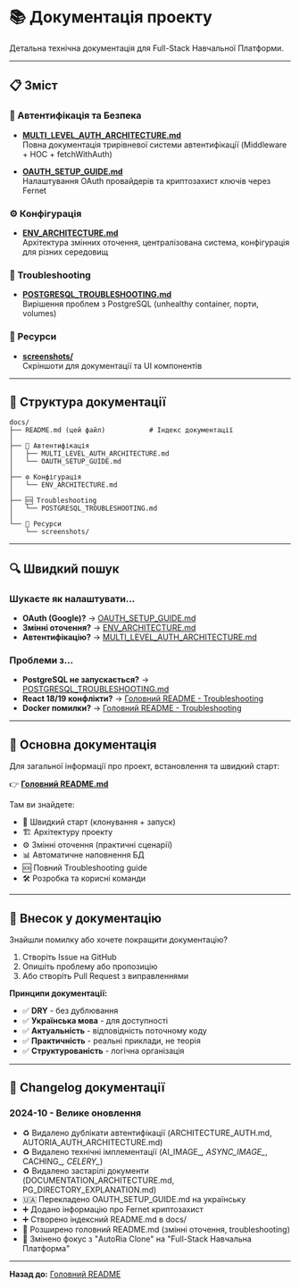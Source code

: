 # 📚 Документація проекту

Детальна технічна документація для Full-Stack Навчальної Платформи.

---

## 📋 Зміст

### 🔐 Автентифікація та Безпека

- **[MULTI_LEVEL_AUTH_ARCHITECTURE.md](MULTI_LEVEL_AUTH_ARCHITECTURE.md)**  
  Повна документація трирівневої системи автентифікації (Middleware + HOC + fetchWithAuth)
  
- **[OAUTH_SETUP_GUIDE.md](OAUTH_SETUP_GUIDE.md)**  
  Налаштування OAuth провайдерів та криптозахист ключів через Fernet

### ⚙️ Конфігурація

- **[ENV_ARCHITECTURE.md](ENV_ARCHITECTURE.md)**  
  Архітектура змінних оточення, централізована система, конфігурація для різних середовищ

### 🐘 Troubleshooting

- **[POSTGRESQL_TROUBLESHOOTING.md](POSTGRESQL_TROUBLESHOOTING.md)**  
  Вирішення проблем з PostgreSQL (unhealthy container, порти, volumes)

### 📸 Ресурси

- **[screenshots/](screenshots/)**  
  Скріншоти для документації та UI компонентів

---

## 🎯 Структура документації

```
docs/
├── README.md (цей файл)           # Індекс документації
│
├── 🔐 Автентифікація
│   ├── MULTI_LEVEL_AUTH_ARCHITECTURE.md
│   └── OAUTH_SETUP_GUIDE.md
│
├── ⚙️ Конфігурація
│   └── ENV_ARCHITECTURE.md
│
├── 🆘 Troubleshooting
│   └── POSTGRESQL_TROUBLESHOOTING.md
│
└── 📸 Ресурси
    └── screenshots/
```

---

## 🔍 Швидкий пошук

### Шукаєте як налаштувати...

- **OAuth (Google)?** → [OAUTH_SETUP_GUIDE.md](OAUTH_SETUP_GUIDE.md)
- **Змінні оточення?** → [ENV_ARCHITECTURE.md](ENV_ARCHITECTURE.md)
- **Автентифікацію?** → [MULTI_LEVEL_AUTH_ARCHITECTURE.md](MULTI_LEVEL_AUTH_ARCHITECTURE.md)

### Проблеми з...

- **PostgreSQL не запускається?** → [POSTGRESQL_TROUBLESHOOTING.md](POSTGRESQL_TROUBLESHOOTING.md)
- **React 18/19 конфлікти?** → [Головний README - Troubleshooting](../README.md#-troubleshooting-вирішення-проблем)
- **Docker помилки?** → [Головний README - Troubleshooting](../README.md#-docker-проблеми)

---

## 📖 Основна документація

Для загальної інформації про проект, встановлення та швидкий старт:

👉 **[Головний README.md](../README.md)**

Там ви знайдете:
- 🚀 Швидкий старт (клонування + запуск)
- 🏗️ Архітектуру проекту
- ⚙️ Змінні оточення (практичні сценарії)
- 📊 Автоматичне наповнення БД
- 🆘 Повний Troubleshooting guide
- 🛠️ Розробка та корисні команди

---

## 🤝 Внесок у документацію

Знайшли помилку або хочете покращити документацію?

1. Створіть Issue на GitHub
2. Опишіть проблему або пропозицію
3. Або створіть Pull Request з виправленнями

**Принципи документації:**
- ✅ **DRY** - без дублювання
- ✅ **Українська мова** - для доступності
- ✅ **Актуальність** - відповідність поточному коду
- ✅ **Практичність** - реальні приклади, не теорія
- ✅ **Структурованість** - логічна організація

---

## 📝 Changelog документації

### 2024-10 - Велике оновлення
- ♻️ Видалено дублікати автентифікації (ARCHITECTURE_AUTH.md, AUTORIA_AUTH_ARCHITECTURE.md)
- ♻️ Видалено технічні імплементації (AI_IMAGE_*, ASYNC_IMAGE_*, CACHING_*, CELERY_*)
- ♻️ Видалено застарілі документи (DOCUMENTATION_ARCHITECTURE.md, PG_DIRECTORY_EXPLANATION.md)
- 🇺🇦 Перекладено OAUTH_SETUP_GUIDE.md на українську
- ➕ Додано інформацію про Fernet криптозахист
- ➕ Створено індексний README.md в docs/
- 📝 Розширено головний README.md (змінні оточення, troubleshooting)
- 🎯 Змінено фокус з "AutoRia Clone" на "Full-Stack Навчальна Платформа"

---

**Назад до:** [Головний README](../README.md)

